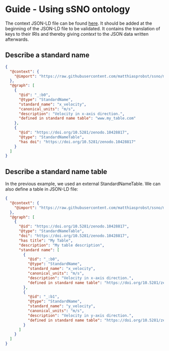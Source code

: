 # Guide - Using sSNO ontology

The context JSON-LD file can be found
[here](https://raw.githubusercontent.com/matthiasprobst/ssno/main/ssno_context.jsonld). It should be added at the
beginning of the JSON-LD file to be validated. It contains the translation of keys to their IRIs and thereby giving
*context* to the JSON data written afterwards.

## Describe a standard name

```json
{
  "@context": {
    "@import": "https://raw.githubusercontent.com/matthiasprobst/ssno/main/ssno_context.jsonld"
  },
  "@graph": [
    {
      "@id": "_:b0",
      "@type": "StandardName",
      "standard_name": "x_velocity",
      "canonical_units": "m/s",
      "description": "Velocity in x-axis direction.",
      "defined in standard name table": "www.my_table.com"
    },
    {
      "@id": "https://doi.org/10.5281/zenodo.10428817",
      "@type": "StandardNameTable",
      "has doi": "https://doi.org/10.5281/zenodo.10428817"
    }
  ]
}
```

## Describe a standard name table

In the previous example, we used an external StandardNameTable. We can also define a table in JSON-LD file:

```json
{
  "@context": {
    "@import": "https://raw.githubusercontent.com/matthiasprobst/ssno/main/ssno_context.jsonld"
  },
  "@graph": [
    {
      "@id": "https://doi.org/10.5281/zenodo.10428817",
      "@type": "StandardNameTable",
      "doi": "https://doi.org/10.5281/zenodo.10428817",
      "has title": "My Table",
      "description": "My table description",
      "standard name": [
        {
          "@id": "_:b0",
          "@type": "StandardName",
          "standard_name": "x_velocity",
          "canonical_units": "m/s",
          "description": "Velocity in x-axis direction.",
          "defined in standard name table": "https://doi.org/10.5281/zenodo.10428817"
        },
        {
          "@id": "_:b1",
          "@type": "StandardName",
          "standard_name": "y_velocity",
          "canonical_units": "m/s",
          "description": "Velocity in y-axis direction.",
          "defined in standard name table": "https://doi.org/10.5281/zenodo.10428817"
        }
      ]
    }
  ]
}
```